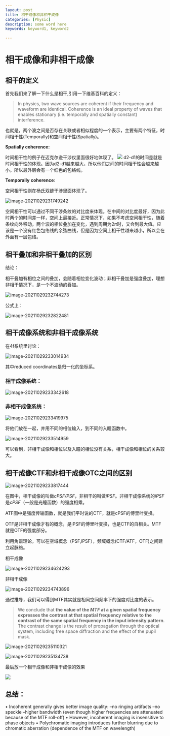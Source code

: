 ```yaml
---
layout: post
title: 相干成像和非相干成像
categories: [Physic]
description: some word here
keywords: keyword1, keyword2

---
```




# 相干成像和非相干成像

## 相干的定义

首先我们来了解一下什么是相干,引用一下维基百科的定义：

> In physics, two wave sources are coherent if their frequency and waveform are identical. Coherence is an ideal property of waves that enables stationary (i.e. temporally and spatially constant) interference. 

也就是，两个波之间是否存在关联或者相似程度的一个表示，主要有两个特征，时间相干性(Temporally)和空间相干性(Spatially)。

**Spatially coherence:**

时间相干性的例子在迈克尔逊干涉仪里面很好地体现了。
<img src="https://raw.githubusercontent.com/star-twinking/CloudImage/main/ImgforBlogimage-20211029231604498.png">
d2-d1的时间差就是时间相干性的体现。因为d2-d1越来越大，所以他们之间的时间相干性会越来越小。所以最外层会有一个红色的包络线。

**Temporally** **coherence**:

空间相干性则在杨氏双缝干涉里面体现了。

![image-20211029231749242](https://raw.githubusercontent.com/star-twinking/CloudImage/main/ImgforBlogimage-20211029231749242.png)

空间相干性可以通过不同干涉条纹的对比度来体现。在中间的对比度最好，因为此时两个的时间差一样，空间上最接近。正常情况下，如果不考虑空间相干性，随着条纹向外移动，两个波的相位叠加在变化，遇到周期为2$\pi$时，又会到最大值。应该是一个没有红色包络线的余弦曲线，但是因为空间上相干性越来越小，所以会在外面有一层包络。

## 相干叠加和非相干叠加的区别

结论：

相干叠加有相位之间的叠加，会随着相位变化波动；非相干叠加是强度叠加，理想非相干情况下，是一个不波动的叠加。

![image-20211029232744273](https://raw.githubusercontent.com/star-twinking/CloudImage/main/ImgforBlogimage-20211029232744273.png)

公式上：

![image-20211029232822481](https://raw.githubusercontent.com/star-twinking/CloudImage/main/ImgforBlogimage-20211029232822481.png)

## 相干成像系统和非相干成像系统

在4f系统里讨论：

![image-20211029233014934](https://raw.githubusercontent.com/star-twinking/CloudImage/main/ImgforBlogimage-20211029233014934.png)

其中reduced coordinates是归一化的坐标系。

### 相干成像系统：

![image-20211029233342618](https://raw.githubusercontent.com/star-twinking/CloudImage/main/ImgforBlogimage-20211029233342618.png)

### 非相干成像系统：

![image-20211029233419975](https://raw.githubusercontent.com/star-twinking/CloudImage/main/ImgforBlogimage-20211029233419975.png)

将他们放在一起，并用不同的相位输入，到不同的入瞳函数中。

![image-20211029233514959](https://raw.githubusercontent.com/star-twinking/CloudImage/main/ImgforBlogimage-20211029233514959.png)

可以看到，非相干成像和相位以及入瞳的相位没有关系，相干成像和相位的关系较大。

## 相干成像CTF和非相干成像OTC之间的区别

![image-20211029233817444](https://raw.githubusercontent.com/star-twinking/CloudImage/main/ImgforBlogimage-20211029233817444.png)

在图中，相干成像的叫做*cPSF/PSF*，非相干的叫做*iPSF*。非相干成像系统的*iPSF*是*cPSF*（一般是光瞳函数）的强度相乘。

ATF图中是强度传输函数，就是我们平时说的CTF，就是cPSF的傅里叶变换。

OTF是非相干成像才有的概念，是iPSF的傅里叶变换，也是CTF的自相关。MTF就是OTF的强度部分。

利用角谱理论，可以在空域概念（PSF,iPSF），频域概念(CTF/ATF，OTF)之间建立起脉络。

相干成像

![image-20211029234624293](https://raw.githubusercontent.com/star-twinking/CloudImage/main/ImgforBlogimage-20211029234624293.png)

非相干成像

![image-20211029234743896](https://raw.githubusercontent.com/star-twinking/CloudImage/main/ImgforBlog/image-20211029234743896.png)

通过推导，我们可以得到MTF其实就是相同空间频率下的强度对比度的表示。

>We conclude that **the value of the *MTF* at a given spatial frequency expresses the contrast at that spatial frequency relative to the contrast of the same spatial frequency in the input intensity pattern**. The contrast change is the result of propagation through the optical system, including free space diffraction and the effect of the pupil mask.

![image-20211029235110321](https://raw.githubusercontent.com/star-twinking/CloudImage/main/ImgforBlogimage-20211029235110321.png)

![image-20211029235134738](https://raw.githubusercontent.com/star-twinking/CloudImage/main/ImgforBlogimage-20211029235134738.png)

最后放一个相干成像和非相干成像的效果

<img src="https://raw.githubusercontent.com/star-twinking/CloudImage/main/ImgforBlogimage-20211029235254330.png">

## 总结：

• Incoherent generally gives better image quality:
–no ringing artifacts
–no speckle
–higher bandwidth (even though higher frequencies are attenuated because of the MTF roll-off)
• However, incoherent imaging is insensitive to phase objects
• Polychromatic imaging introduces further blurring due to chromatic aberration (dependence of the MTF on wavelength)


